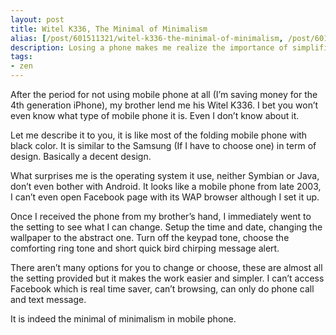 ```yaml
---
layout: post
title: Witel K336, The Minimal of Minimalism
alias: [/post/601511321/witel-k336-the-minimal-of-minimalism, /post/601511321/]
description: Losing a phone makes me realize the importance of simplification.
tags:
- zen
---
```

After the period for not using mobile phone at all (I’m saving money for the 4th generation iPhone), my brother lend me his Witel K336. I bet you won’t even know what type of mobile phone it is. Even I don’t know about it.

<!--more-->

Let me describe it to you, it is like most of the folding mobile phone with black color. It is similar to the Samsung (If I have to choose one) in term of design. Basically a decent design.

What surprises me is the operating system it use, neither Symbian or Java, don’t even bother with Android. It looks like a mobile phone from late 2003, I can’t even open Facebook page with its WAP browser although I set it up.

Once I received the phone from my brother’s hand, I immediately went to the setting to see what I can change. Setup the time and date, changing the wallpaper to the abstract one. Turn off the keypad tone, choose the comforting ring tone and short quick bird chirping message alert.

There aren’t many options for you to change or choose, these are almost all the setting provided but it makes the work easier and simpler. I can’t access Facebook which is real time saver, can’t browsing, can only do phone call and text message.

It is indeed the minimal of minimalism in mobile phone.
